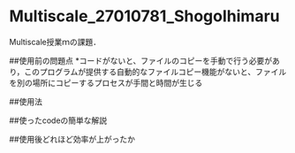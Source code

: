 # Multiscale_27010781_ShogoIhimaru
Multiscale授業ｍの課題．

##使用前の問題点
*コードがないと、ファイルのコピーを手動で行う必要があり，このプログラムが提供する自動的なファイルコピー機能がないと、ファイルを別の場所にコピーするプロセスが手間と時間が生じる

##使用法

##使ったcodeの簡単な解説

##使用後どれほど効率が上がったか
